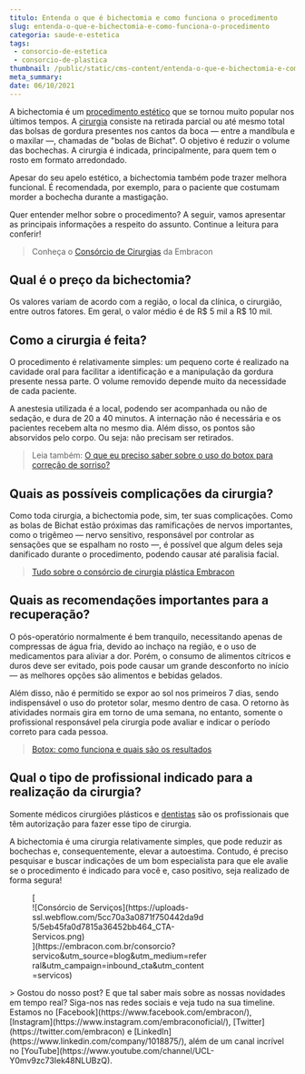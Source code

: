 ```yaml
---
titulo: Entenda o que é bichectomia e como funciona o procedimento
slug: entenda-o-que-e-bichectomia-e-como-funciona-o-procedimento
categoria: saude-e-estetica
tags:
 - consorcio-de-estetica
 - consorcio-de-plastica
thumbnail: /public/static/cms-content/entenda-o-que-e-bichectomia-e-como-funciona-o-procedimento.jpeg
meta_summary: 
date: 06/10/2021
---
```

A bichectomia é um [procedimento estético](https://www.embracon.com.br/blog/por-que-fazer-um-consorcio-de-cirurgia-plastica) que se tornou muito popular nos últimos tempos. A [cirurgia](https://www.embracon.com.br/blog/5-duvidas-sobre-o-consorcio-de-cirurgia) consiste na retirada parcial ou até mesmo total das bolsas de gordura presentes nos cantos da boca — entre a mandíbula e o maxilar —, chamadas de "bolas de Bichat". O objetivo é reduzir o volume das bochechas. A cirurgia é indicada, principalmente, para quem tem o rosto em formato arredondado.

Apesar do seu apelo estético, a bichectomia também pode trazer melhora funcional. É recomendada, por exemplo, para o paciente que costumam morder a bochecha durante a mastigação.

Quer entender melhor sobre o procedimento? A seguir, vamos apresentar as principais informações a respeito do assunto. Continue a leitura para conferir!

> Conheça o [Consórcio de Cirurgias](https://www.embracon.com.br/consorcio-servicos) da Embracon

Qual é o preço da bichectomia?
------------------------------

Os valores variam de acordo com a região, o local da clínica, o cirurgião, entre outros fatores. Em geral, o valor médio é de R$ 5 mil a R$ 10 mil.

Como a cirurgia é feita?
------------------------

O procedimento é relativamente simples: um pequeno corte é realizado na cavidade oral para facilitar a identificação e a manipulação da gordura presente nessa parte. O volume removido depende muito da necessidade de cada paciente.

A anestesia utilizada é a local, podendo ser acompanhada ou não de sedação, e dura de 20 a 40 minutos. A internação não é necessária e os pacientes recebem alta no mesmo dia. Além disso, os pontos são absorvidos pelo corpo. Ou seja: não precisam ser retirados.

> Leia também: [O que eu preciso saber sobre o uso do botox para correção de sorriso?](https://www.embracon.com.br/blog/o-que-eu-preciso-saber-sobre-o-uso-do-botox-para-correcao-de-sorriso)

Quais as possíveis complicações da cirurgia?
--------------------------------------------

Como toda cirurgia, a bichectomia pode, sim, ter suas complicações. Como as bolas de Bichat estão próximas das ramificações de nervos importantes, como o trigêmeo — nervo sensitivo, responsável por controlar as sensações que se espalham no rosto —, é possível que algum deles seja danificado durante o procedimento, podendo causar até paralisia facial.

> [Tudo sobre o consórcio de cirurgia plástica Embracon](https://www.embracon.com.br/blog/tudo-sobre-o-consorcio-de-cirurgia-plastica-embracon)

Quais as recomendações importantes para a recuperação?
------------------------------------------------------

O pós-operatório normalmente é bem tranquilo, necessitando apenas de compressas de água fria, devido ao inchaço na região, e o uso de medicamentos para aliviar a dor. Porém, o consumo de alimentos cítricos e duros deve ser evitado, pois pode causar um grande desconforto no início — as melhores opções são alimentos e bebidas gelados.

Além disso, não é permitido se expor ao sol nos primeiros 7 dias, sendo indispensável o uso do protetor solar, mesmo dentro de casa. O retorno às atividades normais gira em torno de uma semana, no entanto, somente o profissional responsável pela cirurgia pode avaliar e indicar o período correto para cada pessoa.

> [Botox: como funciona e quais são os resultados](https://www.embracon.com.br/blog/botox-como-funciona-e-quais-sao-os-resultados)

Qual o tipo de profissional indicado para a realização da cirurgia?
-------------------------------------------------------------------

Somente médicos cirurgiões plásticos e [dentistas](https://www.embracon.com.br/blog/entenda-como-e-o-curso-e-o-mercado-de-odontologia) são os profissionais que têm autorização para fazer esse tipo de cirurgia.

A bichectomia é uma cirurgia relativamente simples, que pode reduzir as bochechas e, consequentemente, elevar a autoestima. Contudo, é preciso pesquisar e buscar indicações de um bom especialista para que ele avalie se o procedimento é indicado para você e, caso positivo, seja realizado de forma segura!

<figure class="w-richtext-figure-type-image w-richtext-align-center" style="max-width:310px">[<div>![Consórcio de Serviços](https://uploads-ssl.webflow.com/5cc70a3a0871f750442da9d5/5eb45fa0d7815a36452bb464_CTA-Servicos.png)</div>](https://embracon.com.br/consorcio?servico&utm_source=blog&utm_medium=referral&utm_campaign=inbound_cta&utm_content=servicos)</figure>> Gostou do nosso post? E que tal saber mais sobre as nossas novidades em tempo real? Siga-nos nas redes sociais e veja tudo na sua timeline. Estamos no [Facebook](https://www.facebook.com/embracon/), [Instagram](https://www.instagram.com/embraconoficial/), [Twitter](https://twitter.com/embracon) e [LinkedIn](https://www.linkedin.com/company/1018875/), além de um canal incrível no [YouTube](https://www.youtube.com/channel/UCL-Y0mv9zc73Iek48NLUBzQ).
